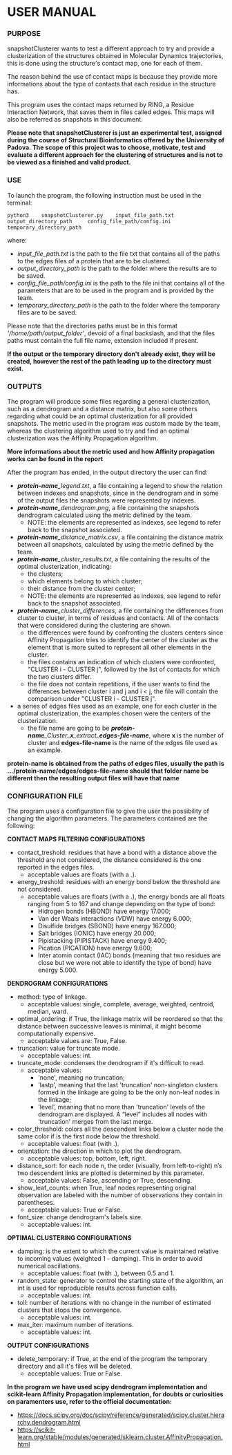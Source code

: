 # USER MANUAL

### PURPOSE

snapshotClusterer wants to test a different approach to try and provide a clusterization of the structures obtained in Molecular Dynamics trajectories, this is done using the structure's contact map, one for each of them.

The reason behind the use of contact maps is because they provide more informations about the type of contacts that each residue in the structure has.

This program uses the contact maps returned by RING, a Residue Interaction Network, that saves them in files called edges.
This maps will also be referred as snapshots in this document.

**Please note that snapshotClusterer is just an experimental test, assigned during the course of Structural Bioinformatics offered by the University of Padova.
The scope of this project was to choose, motivate, test and evaluate a different approach for the clustering of structures and is not to be viewed as a finished and valid product.**
 
### USE

To launch the program, the following instruction must be used in the terminal:

`python3  	snapshotClusterer.py  	input_file_path.txt	  output_directory_path  	config_file_path/config.ini 	 temporary_directory_path`

where:
* *input_file_path.txt* is the path to the file txt that contains all of the paths to the edges files of a protein that are to be clustered.
* *output_directory_path* is the path to the folder where the results are to be saved.
* *config_file_path/config.ini* is the path to the file ini that contains all of the parameters that are to be used in the program and is provided by the team.
* *temporary_directory_path* is the path to the folder where the temporary files are to be saved.

Please note that the directories paths must be in this format *'/home/path/output_folder'*, devoid of a final backslash, and that the files paths must contain the full file name, extension included if present.

**If the output or the temporary directory don't already exist, they will be created, however the rest of the path leading up to the directory must exist.**

### OUTPUTS

The program will produce some files regarding a general clusterization, such as a dendrogram and a distance matrix, but also some others regarding what could be an optimal clusterization for all provided snapshots.
The metric used in the program was custom made by the team, whereas the clustering algorithm used to try and find an optimal clusterization was the Affinity Propagation algorithm.

**More informations about the metric used and how Affinity propagation works can be found in the report**

After the program has ended, in the output directory the user can find:
* *__protein-name__\_legend.txt*, a file containing a legend to show the relation between indexes and snapshots, since in the dendrogram and in some of the output files the snapshots were represented by indexes.
* *__protein-name__\_dendrogram.png*, a file containing the snapshots dendrogram calculated using the metric defined by the team.
  * NOTE: the elements are represented as indexes, see legend to refer back to the snapshot associated.
* *__protein-name__\_distance_matrix.csv*, a file containing the distance matrix between all snapshots, calculated by using the metric defined by the team.
* *__protein-name__\_cluster_results.txt*, a file containing the results of the optimal clusterization, indicating:
  * the clusters;
  * which elements belong to which cluster;
  * their distance from the cluster center;
  * NOTE: the elements are represented as indexes, see legend to refer back to the snapshot associated.
* *__protein-name__\_cluster_differences*, a file containing the differences from cluster to cluster, in terms of residues and contacts. All of the contacts that were considered during the clustering are shown. 
  * the differences were found by confronting the clusters centers since Affinity Propagation tries to identify the center of the cluster as the element that is more suited to represent all other elements in the cluster.
  * the files contains an indication of which clusters were confronted, "CLUSTER i - CLUSTER j", followed by the list of contacts for which the two clusters differ.
  * the file does not contain repetitions, if the user wants to find the differences between cluster i and j and i < j, the file will contain the comparison under "CLUSTER i - CLUSTER j". 
* a series of edges files used as an example, one for each cluster in the optimal clusterization, the examples chosen were the centers of the clusterization.
  * the file name are going to be *__protein-name__\_Cluster_**x**\_extract_**edges-file-name***, where **x** is the number of cluster and **edges-file-name** is the name of the edges file used as an example.

**protein-name is obtained from the paths of edges files, usually the path is .../protein-name/edges/edges-file-name should that folder name be different then the resulting output files will have that name**

### CONFIGURATION FILE
The program uses a configuration file to give the user the possibility of changing the algorithm parameters.
The parameters contained are the following:

**CONTACT MAPS FILTERING CONFIGURATIONS**

* contact_treshold: residues that have a bond with a distance above the threshold are not considered, the distance considered is the one reported in the edges files.
  * acceptable values are floats (with a .).
* energy_treshold: residues with an energy bond below the threshold are not considered.
  * acceptable values are floats (with a .), the energy bonds are all floats ranging from 5 to 167 and change depending on the type of bond:
    * Hidrogen bonds (HBOND) have energy 17.000;
    * Van der Waals interactions (VDW) have energy 6.000;
    * Disulfide bridges (SBOND) have energy 167.000;
    * Salt bridges (IONIC) have energy 20.000;
    * Pipistacking (PIPISTACK) have energy 9.400;
    * Pication (PICATION) have energy 9.600;
    * Inter atomin contact (IAC) bonds (meaning that two residues are close but we were not able to identify the type of bond) have energy 5.000.

**DENDROGRAM CONFIGURATIONS**

* method: type of linkage.
  * acceptable values: single, complete, average, weighted, centroid, median, ward.
* optimal_ordering: if True, the linkage matrix will be reordered so that the distance between successive leaves is minimal, it might become computationally expensive.
  * acceptable values are: True, False.
* truncation: value for truncate mode.
  * acceptable values: int.
* truncate_mode: condenses the dendrogram if it's difficult to read.
  * acceptable values: 
    * 'none', meaning no truncation;
    * 'lastp', meaning that the last 'truncation' non-singleton clusters formed in the linkage are going to be the only non-leaf nodes in the linkage;
    * 'level', meaning that no more than 'truncation' levels of the dendrogram are displayed. A “level” includes all nodes with 'truncation' merges from the last merge.
* color_threshold: colors all the descendent links below a cluster node the same color if is the first node below the threshold.   
  * acceptable values: float (with .).
* orientation: the direction in which to plot the dendrogram.
  * acceptable values: top, bottom, left, right.
* distance_sort: for each node n, the order (visually, from left-to-right) n’s two descendent links are plotted is determined by this parameter.
  * acceptable values: False, ascending or True, descending.
* show_leaf_counts: when True, leaf nodes representing original observation are labeled with the number of observations they contain in parentheses.
  * acceptable values: True or False.
* font_size: change dendrogram's labels size.
  * acceptable values: int.

**OPTIMAL CLUSTERING CONFIGURATIONS**

* damping: is the extent to which the current value is maintained relative to incoming values (weighted 1 - damping). This in order to avoid numerical oscillations.
  * acceptable values: float (with .), between 0.5 and 1.
* random_state: generator to control the starting state of the algorithm, an int is used for reproducible results across function calls.
  * acceptable values: int.
* toll: number of iterations with no change in the number of estimated clusters that stops the convergence.
  * acceptable values: int.
* max_iter: maximum number of iterations.
  * acceptable values: int.
  
**OUTPUT CONFIGURATIONS**

* delete_temporary: if True, at the end of the program the temporary directory and all it's files will be deleted.
  * acceptable values: True or False.

**In the program we have used scipy dendrogram implementation and scikit-learn Affinity Propagation implementation, for doubts or curiosities on paramenters use, refer to the official documentation:**
- https://docs.scipy.org/doc/scipy/reference/generated/scipy.cluster.hierarchy.dendrogram.html
- https://scikit-learn.org/stable/modules/generated/sklearn.cluster.AffinityPropagation.html
